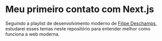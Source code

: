 # Meu primeiro contato com Next.js

Seguindo a playlist de desenvolvimento moderno de [Filipe Deschamps](https://www.youtube.com/playlist?list=PLMdYygf53DP7FJzPslLnmqp0QylyFfA8a), estudarei esses temas neste repositório para entender melhor como funciona a web moderna.
